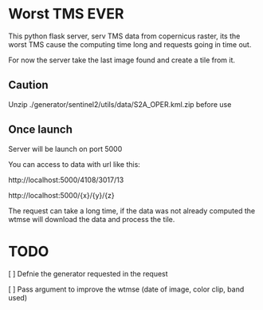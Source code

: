 # Worst TMS EVER

This python flask server, serv TMS data from copernicus raster, its the worst TMS cause the computing time long and requests going in time out.

For now the server take the last image found and create a tile from it.


## Caution

Unzip ./generator/sentinel2/utils/data/S2A_OPER.kml.zip before use

## Once launch

Server will be launch on port 5000

You can access to data with url like this:

http://localhost:5000/4108/3017/13

http://localhost:5000/{x}/{y}/{z}

The request can take a long time, if the data was not already computed the wtmse will download the data and process the tile.

# TODO

[ ] Defnie the generator requested in the request

[ ] Pass argument to improve the wtmse (date of image, color clip, band used)